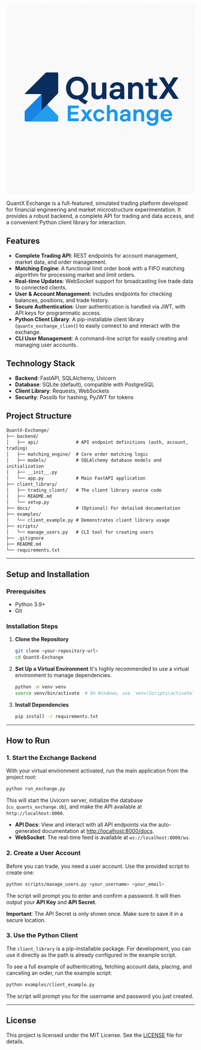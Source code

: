 ![QuantX Exchange Logo](/docs/quantx.png)

QuantX Exchange is a full-featured, simulated trading platform developed for financial engineering and market microstructure experimentation. It provides a robust backend, a complete API for trading and data access, and a convenient Python client library for interaction.

## Features

- **Complete Trading API**: REST endpoints for account management, market data, and order management.
- **Matching Engine**: A functional limit order book with a FIFO matching algorithm for processing market and limit orders.
- **Real-time Updates**: WebSocket support for broadcasting live trade data to connected clients.
- **User & Account Management**: Includes endpoints for checking balances, positions, and trade history.
- **Secure Authentication**: User authentication is handled via JWT, with API keys for programmatic access.
- **Python Client Library**: A pip-installable client library (`quantx_exchange_client`) to easily connect to and interact with the exchange.
- **CLI User Management**: A command-line script for easily creating and managing user accounts.

## Technology Stack

- **Backend**: FastAPI, SQLAlchemy, Uvicorn
- **Database**: SQLite (default), compatible with PostgreSQL
- **Client Library**: Requests, WebSockets
- **Security**: Passlib for hashing, PyJWT for tokens

## Project Structure

```
QuantX-Exchange/
├── backend/
│   ├── api/              # API endpoint definitions (auth, account, trading)
│   ├── matching_engine/  # Core order matching logic
│   ├── models/           # SQLAlchemy database models and initialization
│   ├── __init__.py
│   └── app.py            # Main FastAPI application
├── client_library/
│   ├── trading_client/   # The client library source code
│   ├── README.md
│   └── setup.py
├── docs/                 # (Optional) For detailed documentation
├── examples/
│   └── client_example.py # Demonstrates client library usage
├── scripts/
│   └── manage_users.py   # CLI tool for creating users
├── .gitignore
├── README.md
└── requirements.txt
```

---

## Setup and Installation

### Prerequisites

- Python 3.9+
- Git

### Installation Steps

1.  **Clone the Repository**
    ```bash
    git clone <your-repository-url>
    cd QuantX-Exchange
    ```

2.  **Set Up a Virtual Environment**
    It's highly recommended to use a virtual environment to manage dependencies.
    ```bash
    python -m venv venv
    source venv/bin/activate  # On Windows, use `venv\Scripts\activate`
    ```

3.  **Install Dependencies**
    ```bash
    pip install -r requirements.txt
    ```

---

## How to Run

### 1. Start the Exchange Backend

With your virtual environment activated, run the main application from the project root:
```bash
python run_exchange.py
```
This will start the Uvicorn server, initialize the database (`cu_quants_exchange.db`), and make the API available at `http://localhost:8000`.

- **API Docs**: View and interact with all API endpoints via the auto-generated documentation at [http://localhost:8000/docs](http://localhost:8000/docs).
- **WebSocket**: The real-time feed is available at `ws://localhost:8000/ws`.

### 2. Create a User Account

Before you can trade, you need a user account. Use the provided script to create one:
```bash
python scripts/manage_users.py <your_username> <your_email>
```
The script will prompt you to enter and confirm a password. It will then output your **API Key** and **API Secret**.

**Important**: The API Secret is only shown once. Make sure to save it in a secure location.

### 3. Use the Python Client

The `client_library` is a pip-installable package. For development, you can use it directly as the path is already configured in the example script.

To see a full example of authenticating, fetching account data, placing, and canceling an order, run the example script:
```bash
python examples/client_example.py
```
The script will prompt you for the username and password you just created.

---

## License

This project is licensed under the MIT License. See the [LICENSE](LICENSE) file for details.

